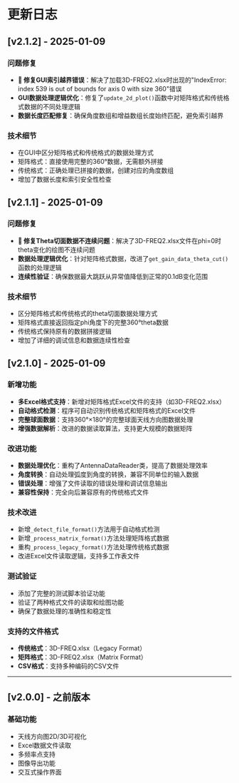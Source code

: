 # 更新日志

## [v2.1.2] - 2025-01-09

### 问题修复
- **🐛 修复GUI索引越界错误**：解决了加载3D-FREQ2.xlsx时出现的"IndexError: index 539 is out of bounds for axis 0 with size 360"错误
- **GUI数据处理逻辑优化**：修复了`update_2d_plot()`函数中对矩阵格式和传统格式数据的不同处理逻辑
- **数据长度匹配修复**：确保角度数组和增益数组长度始终匹配，避免索引越界

### 技术细节
- 在GUI中区分矩阵格式和传统格式的数据处理方式
- 矩阵格式：直接使用完整的360°数据，无需额外拼接
- 传统格式：正确处理已拼接的数据，创建对应的角度数组
- 增加了数据长度和索引安全性检查

## [v2.1.1] - 2025-01-09

### 问题修复
- **🐛 修复Theta切面数据不连续问题**：解决了3D-FREQ2.xlsx文件在phi=0时theta变化的绘图不连续问题
- **数据处理逻辑优化**：针对矩阵格式数据，改进了`get_gain_data_theta_cut()`函数的处理逻辑
- **连续性验证**：确保数据最大跳跃从异常值降低到正常的0.1dB变化范围

### 技术细节
- 区分矩阵格式和传统格式的theta切面数据处理方式
- 矩阵格式直接返回指定phi角度下的完整360°theta数据
- 传统格式保持原有的数据拼接逻辑
- 增加了详细的调试信息和数据连续性检查

## [v2.1.0] - 2025-01-09

### 新增功能
- **多Excel格式支持**：新增对矩阵格式Excel文件的支持（如3D-FREQ2.xlsx）
- **自动格式检测**：程序可自动识别传统格式和矩阵格式的Excel文件
- **完整球面数据**：支持360°×180°的完整球面天线方向图数据处理
- **增强数据解析**：改进的数据读取算法，支持更大规模的数据矩阵

### 改进功能
- **数据处理优化**：重构了AntennaDataReader类，提高了数据处理效率
- **角度转换**：自动处理弧度到角度的转换，兼容不同单位的输入数据
- **错误处理**：增强了文件读取的错误处理和调试信息输出
- **兼容性保持**：完全向后兼容原有的传统格式文件

### 技术改进
- 新增`_detect_file_format()`方法用于自动格式检测
- 新增`_process_matrix_format()`方法处理矩阵格式数据
- 重构`_process_legacy_format()`方法处理传统格式数据
- 改进Excel文件读取逻辑，支持多工作表文件

### 测试验证
- 添加了完整的测试脚本验证功能
- 验证了两种格式文件的读取和绘图功能
- 确保了数据处理的准确性和稳定性

### 支持的文件格式
- **传统格式**：3D-FREQ.xlsx（Legacy Format）
- **矩阵格式**：3D-FREQ2.xlsx（Matrix Format）
- **CSV格式**：支持多种编码的CSV文件

---

## [v2.0.0] - 之前版本

### 基础功能
- 天线方向图2D/3D可视化
- Excel数据文件读取
- 多频率点支持
- 图像导出功能
- 交互式操作界面